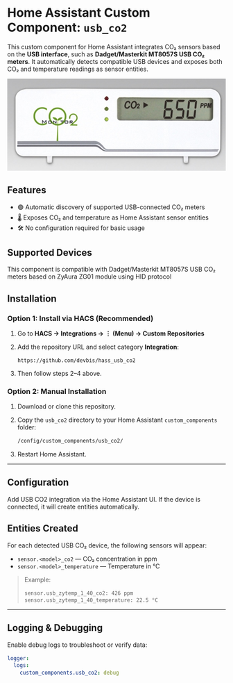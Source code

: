 # Home Assistant Custom Component: `usb_co2`

This custom component for Home Assistant integrates CO₂ sensors based on the **USB interface**, such as **Dadget/Masterkit MT8057S USB CO₂ meters**. It automatically detects compatible USB devices and exposes both CO₂ and temperature readings as sensor entities.

![mt8057.jpg](mt8057.jpg)
## Features

- 🟢 Automatic discovery of supported USB-connected CO₂ meters
- 🌡️ Exposes CO₂ and temperature as Home Assistant sensor entities
- 🛠️ No configuration required for basic usage

## Supported Devices

This component is compatible with Dadget/Masterkit MT8057S USB CO₂ meters based on ZyAura ZG01 module using HID protocol

## Installation

### Option 1: Install via HACS (Recommended)

1. Go to **HACS → Integrations → ⋮ (Menu) → Custom Repositories**
2. Add the repository URL and select category **Integration**:

    ```
    https://github.com/devbis/hass_usb_co2
    ```

3. Then follow steps 2–4 above.

### Option 2: Manual Installation

1. Download or clone this repository.
2. Copy the `usb_co2` directory to your Home Assistant `custom_components` folder:

    ```bash
    /config/custom_components/usb_co2/
    ```

3. Restart Home Assistant.

---

## Configuration

Add USB CO2 integration via the Home Assistant UI.
If the device is connected, it will create entities automatically.

## Entities Created

For each detected USB CO₂ device, the following sensors will appear:

- `sensor.<model>_co2` — CO₂ concentration in ppm
- `sensor.<model>_temperature` — Temperature in °C

> Example:
> ```
> sensor.usb_zytemp_1_40_co2: 426 ppm
> sensor.usb_zytemp_1_40_temperature: 22.5 °C
> ```

---

## Logging & Debugging

Enable debug logs to troubleshoot or verify data:

```yaml
logger:
  logs:
    custom_components.usb_co2: debug
